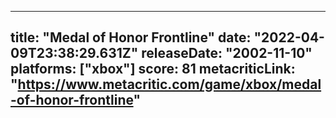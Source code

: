 
---
title: "Medal of Honor Frontline"
date: "2022-04-09T23:38:29.631Z"
releaseDate: "2002-11-10"
platforms: ["xbox"]
score: 81
metacriticLink: "https://www.metacritic.com/game/xbox/medal-of-honor-frontline"
---
